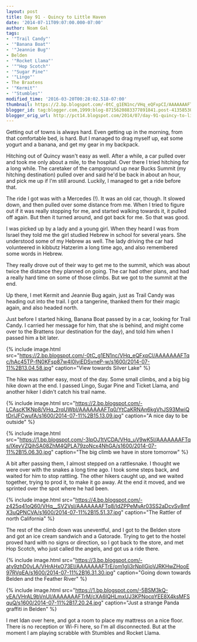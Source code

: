 ```yaml
---
layout: post
title: Day 91 - Quincy to Little Haven
date: '2014-07-11T09:07:00.000-07:00'
author: Noam Gal
tags:
- '"Trail Candy"'
- '"Banana Boat"'
- '"Jeannie Bug"'
- Belden
- '"Rocket Llama"'
- '""Hop Scotch"'
- '"Sugar Pine"'
- '"Lingo"'
- The Braatens
- '"Kermit"'
- '"Stumbles"'
modified_time: '2016-03-20T00:28:02.518-07:00'
thumbnail: https://2.bp.blogspot.com/-0tC_g1EN1nc/VHq_eQFxpCI/AAAAAAAFTqc/hAc45TP-fN0KFsp87w4I0IvjEDSvneP-w/s72-c/2014-07-11%2B13.04.58.jpg
blogger_id: tag:blogger.com,1999:blog-8715620883377891841.post-4135853021722941534
blogger_orig_url: http://pct14.blogspot.com/2014/07/day-91-quincy-to-little-haven.html
---
```

Getting out of towns is always hard. Even getting up in the morning, from that comfortable bed, is hard. But I managed to drag myself up, eat some yogurt and a banana, and get my gear in my backpack.

Hitching out of Quincy wasn't easy as well. After a while, a car pulled over and took me only about a mile, to the hospital. Over there I tried hitching for a long while. The caretaker of the campground up near Bucks Summit (my hitching destination) pulled over and said he'd be back in about an hour, and pick me up if I'm still around. Luckily, I managed to get a ride before that.

The ride I got was with a Mercedes (!). It was an old car, though. It slowed down, and then pulled over some distance from me. When I tried to figure out if it was really stopping for me, and started walking towards it, it pulled off again. But then it turned around, and got back for me. So that was good.

I was picked up by a lady and a young girl. When they heard I was from Israel they told me the girl studied Hebrew in school for several years. She understood some of my Hebrew as well. The lady driving the car had volunteered in kibbutz Hatzerim a long time ago, and also remembered some words in Hebrew.

They really drove out of their way to get me to the summit, which was about twice the distance they planned on going. The car had other plans, and had a really hard time on some of those climbs. But we got to the summit at the end.

Up there, I met Kermit and Jeannie Bug again, just as Trail Candy was heading out into the trail. I got a tangerine, thanked them for their magic again, and also headed north.

Just before I started hiking, Banana Boat passed by in a car, looking for Trail Candy. I carried her message for him, that she is behind, and might come over to the Brattens (our destination for the day), and told him when I passed him a bit later.

{% include image.html src="https://2.bp.blogspot.com/-0tC_g1EN1nc/VHq_eQFxpCI/AAAAAAAFTqc/hAc45TP-fN0KFsp87w4I0IvjEDSvneP-w/s1600/2014-07-11%2B13.04.58.jpg" caption="View towards Silver Lake" %}

The hike was rather easy, most of the day. Some small climbs, and a big big hike down at the end. I passed Lingo, Sugar Pine and Ticket Llama, and another hiker I didn't catch his trail name.

{% include image.html src="https://2.bp.blogspot.com/-LCAscK1KNp8/VHq_2rqUWbI/AAAAAAAFTq0/YtCaKRNAn6kgVhJS93MwiQtDrlJFCwufA/s1600/2014-07-11%2B15.13.09.jpg" caption="A nice day to be outside" %}

{% include image.html src="https://1.bp.blogspot.com/-3IpOJ1tVCDA/VHq_uV9wK5I/AAAAAAAFTqs/lXeyVZQihSA08ZhM4QPLA79zoNcx4NhGA/s1600/2014-07-11%2B15.06.30.jpg" caption="The big climb we have in store tomorrow" %}

A bit after passing them, I almost stepped on a rattlesnake. I thought we were over with the snakes a long time ago. I took some steps back, and waited for him to stop rattling. The other hikers caught up, and we waited together, trying to prod it, to make it go away. At the end it moved, and we sprinted over the spot where he had been.

{% include image.html src="https://4.bp.blogspot.com/-z425q41oQ60/VHq__SV2VsI/AAAAAAAFTq8/IdZPPeMyAr03SS2aDcvSv8mfX3uQPNCVA/s1600/2014-07-11%2B15.51.37.jpg" caption="The Rattler of north California" %}

The rest of the climb down was uneventful, and I got to the Belden store and got an ice cream sandwich and a Gatorade. Trying to get to the hostel proved hard with no signs or direction, so I got back to the store, and met Hop Scotch, who just called the angels, and got us a ride there.

{% include image.html src="https://3.bp.blogspot.com/-aty9zhD0vLA/VHrAHxO73EI/AAAAAAAFTrE/om1gIi3rNpIlGioVJRKHwZHooE97RVqEA/s1600/2014-07-11%2B16.31.30.jpg" caption="Going down towards Belden and the Feather River" %}

{% include image.html src="https://1.bp.blogspot.com/-5BSM3kQ-vEA/VHrAL9bVnUI/AAAAAAAFTrM/cXA6IQHLmxUJ3KPNocpYEE8X4ksMFSquQ/s1600/2014-07-11%2B17.20.24.jpg" caption="Just a strange Panda graffiti in Belden" %}

I met Idan over here, and got a room to place my mattress on a nice floor. There is no reception or Wi-Fi here, so I'm all disconnected. But at the moment I am playing scrabble with Stumbles and Rocket Llama.
